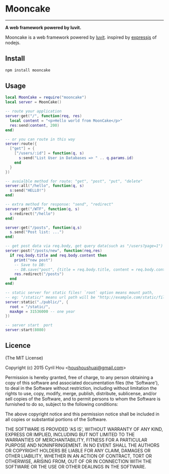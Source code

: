 # Mooncake
---------

**A web framework powered by luvit.**



Mooncake is a web framework powered by [luvit](https://luvit.io/). inspired by [expressjs](http://expressjs.com/) of nodejs.

## Install

```bash
npm install mooncake
```

## Usage

```lua
local MoonCake = require("mooncake")
local server = MoonCake()

-- route your application
server:get("/", function(req, res)
  local content = "<p>Hello world from MoonCake</p>"
  res:send(content, 200)
end)

-- or you can route in this way
server:route({
  ["get"] = {
    ["/users/:id"] = function(q, s)
      s:send("List User in Databases => " .. q.params.id)
    end
  }
})

-- avaialble method for route: "get", "post", "put", "delete"
server:all("/hello", function(q, s)
  s:send("HELLO!")
end)

-- extra method for response: "send", "redirect"
server:get("/WTF", function(q, s)
  s:redirect("/hello")
end)

server:get("/posts", function(q,s)
  s.send("Post list: ...")
end)

-- get post data via req.body, get query data(such as "/users?page=1") via req.query
server:post("/posts/new", function(req,res)
  if req.body.title and req.body.content then
    print("new post")
    -- Save to DB:
    -- DB.save("post", {title = req.body.title, content = req.body.content})
    res.redirect("/posts")
  end
end)

-- static server for static files! `root` option means mount path, 
-- eg: "/static/" means url path will be "http://example.com/static/file.ext"
server:static("./public/", {
  root = "/static/",
  maxAge = 31536000 -- one year
})

-- server start  port
server:start(8080)

```

## Licence

(The MIT License)

Copyright (c) 2015 Cyril Hou &lt;houshoushuai@gmail.com&gt;

Permission is hereby granted, free of charge, to any person obtaining a copy of this software and associated documentation files (the 'Software'), to deal in the Software without restriction, including without limitation the rights to use, copy, modify, merge, publish, distribute, sublicense, and/or sell copies of the Software, and to permit persons to whom the Software is furnished to do so, subject to the following conditions:

The above copyright notice and this permission notice shall be included in all copies or substantial portions of the Software.

THE SOFTWARE IS PROVIDED 'AS IS', WITHOUT WARRANTY OF ANY KIND, EXPRESS OR IMPLIED, INCLUDING BUT NOT LIMITED TO THE WARRANTIES OF MERCHANTABILITY, FITNESS FOR A PARTICULAR PURPOSE AND NONINFRINGEMENT. IN NO EVENT SHALL THE AUTHORS OR COPYRIGHT HOLDERS BE LIABLE FOR ANY CLAIM, DAMAGES OR OTHER LIABILITY, WHETHER IN AN ACTION OF CONTRACT, TORT OR OTHERWISE, ARISING FROM, OUT OF OR IN CONNECTION WITH THE SOFTWARE OR THE USE OR OTHER DEALINGS IN THE SOFTWARE.
